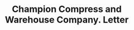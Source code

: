 ---
doi: 10.7916/D88W4RJ8
date_other: '1900'
date_other_textual: 1900-1999
form: correspondence
genre:
- Letters (correspondence)
name:
- Champion Compress and Warehouse Company
object_in_context_url: https://biggert.cul.columbia.edu/items/view/ave_biggert_01892
subject_hierarchical_geographic:
- Wilmington, North Carolina, United States
subject_name:
- Champion Compress and Warehouse Company
title: Champion Compress and Warehouse Company. Letter
sort_title: Champion Compress and Warehouse Company. Letter
call_number: ave_biggert_01892
coordinates:
- 34.223333333333336,-77.91222222222223
pid: ave_biggert_01892
identifiers: ave_biggert_01892
permalink: /biggert/ave_biggert_01892/
layout: iiif-image-page
---